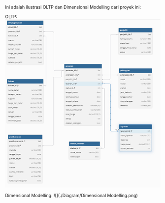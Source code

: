 Ini adalah ilustrasi OLTP dan Dimensional Modelling dari proyek ini:

OLTP:
![](./Diagram/OLTP.png)

Dimensional Modelling:
![](./Diagram/Dimensional Modelling.png)


